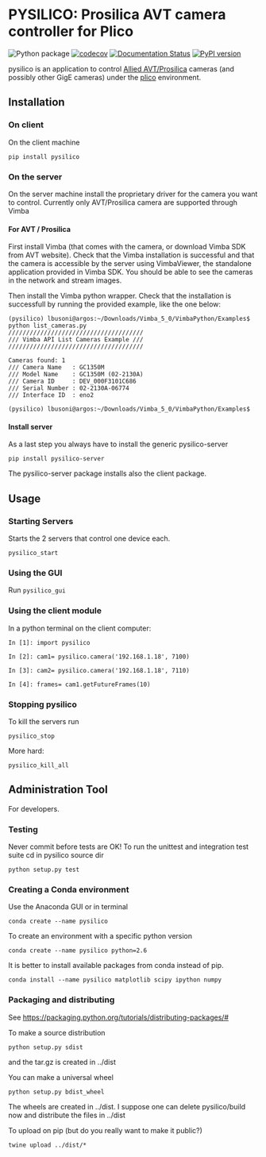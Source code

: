 # PYSILICO: Prosilica AVT camera controller for Plico

 ![Python package](https://github.com/ArcetriAdaptiveOptics/pysilico/workflows/Python%20package/badge.svg)
 [![codecov](https://codecov.io/gh/ArcetriAdaptiveOptics/pysilico/branch/master/graph/badge.svg?token=GTDOW6IWDE)](https://codecov.io/gh/ArcetriAdaptiveOptics/pysilico)
 [![Documentation Status](https://readthedocs.org/projects/pysilico/badge/?version=latest)](https://pysilico.readthedocs.io/en/latest/?badge=latest)
 [![PyPI version][pypiversion]][pypiversionlink]



pysilico is an application to control [Allied AVT/Prosilica][allied] cameras (and possibly other GigE cameras) under the [plico][plico] environment.

[plico]: https://github.com/ArcetriAdaptiveOptics/plico
[travis]: https://travis-ci.com/ArcetriAdaptiveOptics/pysilico.svg?branch=master "go to travis"
[travislink]: https://travis-ci.com/ArcetriAdaptiveOptics/pysilico
[coveralls]: https://coveralls.io/repos/github/ArcetriAdaptiveOptics/pysilico/badge.svg?branch=master "go to coveralls"
[coverallslink]: https://coveralls.io/github/ArcetriAdaptiveOptics/pysilico
[allied]: https://www.alliedvision.com
[pypiversion]: https://badge.fury.io/py/pysilico.svg
[pypiversionlink]: https://badge.fury.io/py/pysilico



## Installation

### On client

On the client machine

```
pip install pysilico
```

### On the server

On the server machine install the proprietary driver for the camera you want to control. Currently only AVT/Prosilica camera are supported through Vimba

#### For AVT / Prosilica

First install Vimba (that comes with the camera, or download Vimba SDK from AVT website). Check that the Vimba installation is successful and that the camera is accessible by the server using VimbaViewer, the standalone application provided in Vimba SDK. You should be able to see the cameras in the network and stream images.

Then install the Vimba python wrapper. Check that the installation is successfull by running the provided example, like the one below:

```
(pysilico) lbusoni@argos:~/Downloads/Vimba_5_0/VimbaPython/Examples$ python list_cameras.py 
//////////////////////////////////////
/// Vimba API List Cameras Example ///
//////////////////////////////////////

Cameras found: 1
/// Camera Name   : GC1350M
/// Model Name    : GC1350M (02-2130A)
/// Camera ID     : DEV_000F3101C686
/// Serial Number : 02-2130A-06774
/// Interface ID  : eno2

(pysilico) lbusoni@argos:~/Downloads/Vimba_5_0/VimbaPython/Examples$ 
```


#### Install server
As a last step you always have to install the generic pysilico-server

```
pip install pysilico-server
```

The pysilico-server package installs also the client package.




## Usage

### Starting Servers

Starts the 2 servers that control one device each.

```
pysilico_start
```

### Using the GUI

Run `pysilico_gui`
  

### Using the client module 

In a python terminal on the client computer:

```
In [1]: import pysilico

In [2]: cam1= pysilico.camera('192.168.1.18', 7100)

In [3]: cam2= pysilico.camera('192.168.1.18', 7110)

In [4]: frames= cam1.getFutureFrames(10)
```

### Stopping pysilico

To kill the servers run

```
pysilico_stop
```

More hard:

```
pysilico_kill_all
```




## Administration Tool

For developers.


### Testing
Never commit before tests are OK!
To run the unittest and integration test suite cd in pysilico source dir

```
python setup.py test
```


### Creating a Conda environment
Use the Anaconda GUI or in terminal

```
conda create --name pysilico
```

To create an environment with a specific python version

```
conda create --name pysilico python=2.6
```


It is better to install available packages from conda instead of pip. 

```
conda install --name pysilico matplotlib scipy ipython numpy
```

### Packaging and distributing

See https://packaging.python.org/tutorials/distributing-packages/#

To make a source distribution

```
python setup.py sdist
```

and the tar.gz is created in ../dist


You can make a universal wheel 

```
python setup.py bdist_wheel 
```

The wheels are created in ../dist. I suppose one can delete 
pysilico/build now and distribute the files in ../dist


To upload on pip (but do you really want to make it public?)

```
twine upload ../dist/*
```
